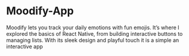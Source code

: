 # Moodify-App
Moodify lets you track your daily emotions with fun emojis. It’s where I explored the basics of React Native, from building interactive buttons to managing lists. With its sleek design and playful touch it is a simple an interactive app
